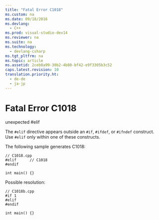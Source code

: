 ```yaml
---
title: "Fatal Error C1018"
ms.custom: na
ms.date: 09/18/2016
ms.devlang: 
  - C++
ms.prod: visual-studio-dev14
ms.reviewer: na
ms.suite: na
ms.technology: 
  - devlang-csharp
ms.tgt_pltfrm: na
ms.topic: article
ms.assetid: 2ceb8a99-30b2-4b80-bf42-e9f3305b3c52
caps.latest.revision: 10
translation.priority.ht: 
  - de-de
  - ja-jp
---
```

# Fatal Error C1018
unexpected #elif  
  
 The `#elif` directive appears outside an `#if`, `#ifdef`, or `#ifndef` construct. Use `#elif` only within one of these constructs.  
  
 The following sample generates C1018:  
  
```  
// C1018.cpp  
#elif      // C1018  
#endif  
  
int main() {}  
```  
  
 Possible resolution:  
  
```  
// C1018b.cpp  
#if 1  
#elif  
#endif  
  
int main() {}  
```